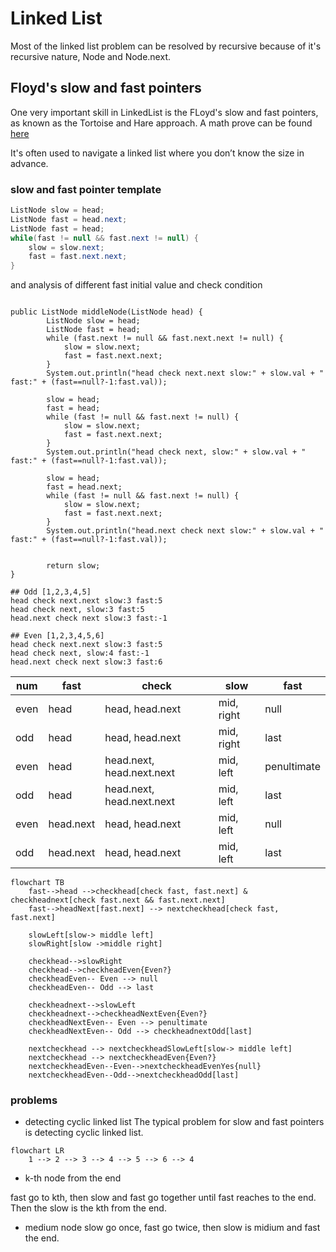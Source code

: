 <body>
  <script src="https://cdn.jsdelivr.net/npm/mermaid/dist/mermaid.min.js"></script>
</body>


# Linked List

Most of the linked list problem can be resolved by recursive because of it's recursive nature, Node and Node.next.

## Floyd's slow and fast pointers
One very important skill in LinkedList is the FLoyd's slow and fast pointers, as known as the Tortoise and Hare approach.
A math prove can be found [here](https://drive.google.com/file/d/1AUZpYvtZgtVVGw5SvxlPVfh_hehIiIEf/view)

It's often used to navigate a linked list where you don’t know the size in advance.
### slow and fast pointer template

```java
ListNode slow = head;
ListNode fast = head.next;
ListNode fast = head;
while(fast != null && fast.next != null) {
    slow = slow.next;
    fast = fast.next.next;
}
```

and analysis of different fast initial value and check condition
```

public ListNode middleNode(ListNode head) {
        ListNode slow = head;
        ListNode fast = head;
        while (fast.next != null && fast.next.next != null) {
            slow = slow.next;
            fast = fast.next.next;
        }
        System.out.println("head check next.next slow:" + slow.val + " fast:" + (fast==null?-1:fast.val));

        slow = head;
        fast = head;
        while (fast != null && fast.next != null) {
            slow = slow.next;
            fast = fast.next.next;
        }
        System.out.println("head check next, slow:" + slow.val + " fast:" + (fast==null?-1:fast.val));

        slow = head;
        fast = head.next;
        while (fast != null && fast.next != null) {
            slow = slow.next;
            fast = fast.next.next;
        }
        System.out.println("head.next check next slow:" + slow.val + " fast:" + (fast==null?-1:fast.val));


        return slow;
}

## Odd [1,2,3,4,5]
head check next.next slow:3 fast:5
head check next, slow:3 fast:5
head.next check next slow:3 fast:-1

## Even [1,2,3,4,5,6]
head check next.next slow:3 fast:5
head check next, slow:4 fast:-1
head.next check next slow:3 fast:6

```

| num| fast | check |  slow | fast |
|-----|------|-------| ------| -----|
| even | head | head, head.next | mid, right | null |
| odd | head | head, head.next | mid, right | last |
| even | head | head.next, head.next.next | mid, left | penultimate |
| odd | head | head.next, head.next.next | mid, left | last |
| even | head.next | head, head.next | mid, left | null |
| odd | head.next | head, head.next | mid, left | last |

```mermaid
flowchart TB
    fast-->head -->checkhead[check fast, fast.next] & checkheadnext[check fast.next && fast.next.next]
    fast-->headNext[fast.next] --> nextcheckhead[check fast, fast.next]

    slowLeft[slow-> middle left] 
    slowRight[slow ->middle right]

    checkhead-->slowRight
    checkhead-->checkheadEven{Even?}
    checkheadEven-- Even --> null
    checkheadEven-- Odd --> last

    checkheadnext-->slowLeft
    checkheadnext-->checkheadNextEven{Even?}
    checkheadNextEven-- Even --> penultimate
    checkheadNextEven-- Odd --> checkheadnextOdd[last]

    nextcheckhead --> nextcheckheadSlowLeft[slow-> middle left]
    nextcheckhead --> nextcheckheadEven{Even?}
    nextcheckheadEven--Even-->nextcheckheadEvenYes{null}
    nextcheckheadEven--Odd-->nextcheckheadOdd[last]

```
### problems
*  detecting cyclic linked list
The typical problem for slow and fast pointers is detecting cyclic linked list. 


```mermaid
flowchart LR
    1 --> 2 --> 3 --> 4 --> 5 --> 6 --> 4
```

* k-th node from the end

fast go to kth, then slow and fast go together until fast reaches to the end. Then the slow is the kth from the end.

* medium node
slow go once, fast go twice, then slow is midium and fast the end.


